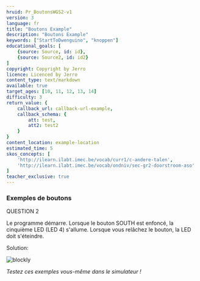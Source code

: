 ```yaml
---
hruid: Pr_BoutonsWGS2-v1
version: 3
language: fr
title: "Boutons Example"
description: "Boutons Example"
keywords: ["StartToDwenguino", "knoppen"]
educational_goals: [
    {source: Source, id: id}, 
    {source: Source2, id: id2}
]
copyright: Copyright by Jerro
licence: Licenced by Jerro
content_type: text/markdown
available: true
target_ages: [10, 11, 12, 13, 14]
difficulty: 3
return_value: {
    callback_url: callback-url-example,
    callback_schema: {
        att: test,
        att2: test2
    }
}
content_location: example-location
estimated_time: 5
skos_concepts: [
    'http://ilearn.ilabt.imec.be/vocab/curr1/c-andere-talen', 
    'http://ilearn.ilabt.imec.be/vocab/ondniv/sec-gr2-doorstroom-aso'
]
teacher_exclusive: true
---
```


### Exemples de boutons

QUESTION 2

Le programme démarre. Lorsque le bouton SOUTH est enfoncé, la cinquième LED (LED 4) s'allume. Lorsque vous relâchez le bouton, la LED doit s'éteindre.

Solution:

![blockly](@learning-object/KNOPWGS2-v1/nl/3)

*Testez ces exemples vous-même dans le simulateur !*